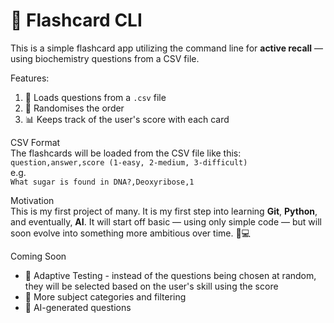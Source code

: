 # 🧠 Flashcard CLI

This is a simple flashcard app utilizing the command line for **active recall** — using biochemistry questions from a CSV file.

Features:  
1) 📂 Loads questions from a `.csv` file 
2) 🎲 Randomises the order  
3) 📊 Keeps track of the user's score with each card  


CSV Format  
The flashcards will be loaded from the CSV file like this:  
`question,answer,score (1-easy, 2-medium, 3-difficult)`  
e.g.  
`What sugar is found in DNA?,Deoxyribose,1`

Motivation  
This is my first project of many. It is my first step into learning **Git**, **Python**, and eventually, **AI**. It will start off basic — using only simple code — but will soon evolve into something more ambitious over time. 🧬💻

Coming Soon  
- 🔁 Adaptive Testing - instead of the questions being chosen at random, they will be selected based on the user's skill using the score  
- 🧠 More subject categories and filtering  
- 🤖 AI-generated questions
